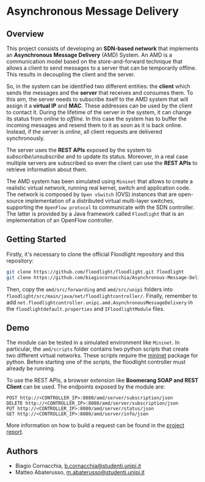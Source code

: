 # Asynchronous Message Delivery

## Overview

This project consists of developing an **SDN-based network** that implements an **Asynchronous Message Delivery** (AMD) System. An AMD is a communication model
based on the store-and-forward technique that allows a client to send messages to a server
that can be temporarily offline. This results in decoupling the client and the server.

So, in the system can be identified two different entities: the **client** which sends the
messages and the **server** that receives and consumes them. To this aim, the server needs
to subscribe itself to the AMD system that will assign it a **virtual IP** and **MAC**. These
addresses can be used by the client to contact it. During the lifetime of the server in the
system, it can change its status from *online* to *offline*. In this case the system has to
buffer the incoming messages and resend them to it as soon as it is back online. Instead,
if the server is *online*, all client requests are delivered synchronously.

The server uses the **REST APIs** exposed by the system to *subscribe*/*unsubscribe* and
to update its status. Moreover, in a real case multiple servers are subscribed so even the
client can use the **REST APIs** to retrieve information about them.

The AMD system has been simulated using `Mininet` that allows to create a realistic virtual network, running real kernel, switch and application code. The network is composed
by `Open vSwitch` (OVS) instances that are open-source implementation of a distributed
virtual multi-layer switches, supporting the `OpenFlow protocol` to communicate with
the SDN controller. The latter is provided by a Java framework called `Floodlight` that
is an implementation of an OpenFlow controller.

## Getting Started

Firstly, it's necessary to clone the official Floodlight repository and this repository:

```bash
git clone https://github.com/floodlight/floodlight.git floodlight
git clone https://github.com/biagiocornacchia/Asynchronous-Message-Delivery amd
```

Then, copy the `amd/src/forwarding` and `amd/src/unipi` folders into `floodlight/src/main/java/net/floodlightcontroller/`. Finally, remember to add `net.floodlightcontroller.unipi.amd.AsynchronousMessageDelivery` in the `floodlightdefault.properties` and `IFloodlightModule` files. 

## Demo

The module can be tested in a simulated environment like `Mininet`. In particular, the `amd/scripts` folder contains two python scripts that create two different virtual networks. These scripts require the [mininet](https://mininet.org/api/annotated.html) package for python. Before starting one of the scripts, the floodlight controller must already be running.

To use the REST APIs, a browser extension like **Boomerang SOAP and REST Client** can be used. The endpoints exposed by the module are:

```http
POST http://<CONTROLLER_IP>:8080/amd/server/subscription/json
DELETE http://<CONTROLLER_IP>:8080/amd/server/subscription/json
PUT http://<CONTROLLER_IP>:8080/amd/server/status/json
GET http://<CONTROLLER_IP>:8080/amd/server/info/json
```

More information on how to build a request can be found in the [project report](docs/AMD%20-%20Report.pdf).

## Authors

* Biagio Cornacchia, b.cornacchia@studenti.unipi.it
* Matteo Abaterusso, m.abaterusso@studenti.unipi.it